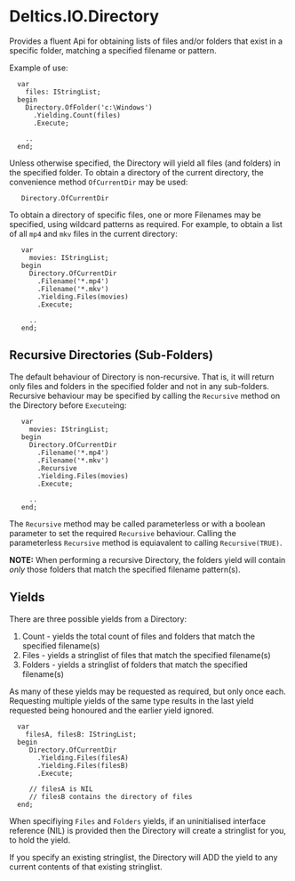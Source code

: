 # Deltics.IO.Directory

Provides a fluent Api for obtaining lists of files and/or folders that exist in a specific
folder, matching a specified filename or pattern.

Example of use:

```
  var
    files: IStringList;
  begin
    Directory.OfFolder('c:\Windows')
      .Yielding.Count(files)
      .Execute;

    ..
  end;

```

Unless otherwise specified, the Directory will yield all files (and folders) in the specified
folder.  To obtain a directory of the current directory, the convenience method `OfCurrentDir`
may be used:

```
   Directory.OfCurrentDir
```

To obtain a directory of specific files, one or more Filenames may be specified, using wildcard
patterns as required.  For example, to obtain a list of all `mp4` and `mkv` files in the current
directory:

```
   var
     movies: IStringList;
   begin
     Directory.OfCurrentDir
       .Filename('*.mp4')
       .Filename('*.mkv')
       .Yielding.Files(movies)
       .Execute;

     ..
   end;
```


## Recursive Directories (Sub-Folders)

The default behaviour of Directory is non-recursive.  That is, it will return only files and folders
in the specified folder and not in any sub-folders.  Recursive behaviour may be specified by calling
the `Recursive` method on the Directory before `Execute`ing:

```
   var
     movies: IStringList;
   begin
     Directory.OfCurrentDir
       .Filename('*.mp4')
       .Filename('*.mkv')
       .Recursive
       .Yielding.Files(movies)
       .Execute;

     ..
   end;
```

The `Recursive` method may be called parameterless or with a boolean parameter to set the
required `Recursive` behaviour.  Calling the parameterless `Recursive` method is equiavalent to
calling `Recursive(TRUE)`.

**NOTE:** When performing a recursive Directory, the folders yield will contain _only_ those
folders that match the specified filename pattern(s).


## Yields

There are three possible yields from a Directory:

1. Count - yields the total count of files and folders that match the specified filename(s)
2. Files - yields a stringlist of files that match the specified filename(s)
3. Folders - yields a stringlist of folders that match the specified filename(s)

As many of these yields may be requested as required, but only once each.  Requesting multiple
yields of the same type results in the last yield requested being honoured and the earlier yield
ignored.

```
  var
    filesA, filesB: IStringList;
  begin
     Directory.OfCurrentDir
       .Yielding.Files(filesA)
       .Yielding.Files(filesB)
       .Execute;

     // filesA is NIL
     // filesB contains the directory of files
  end;
```

When specifiying `Files` and `Folders` yields, if an uninitialised interface reference (NIL) is
provided then the Directory will create a stringlist for you, to hold the yield.

If you specify an existing stringlist, the Directory will ADD the yield to any current contents of
that existing stringlist.
